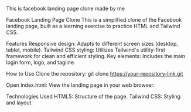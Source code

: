 This is facebook landing page clone made by me 

Facebook Landing Page Clone
This is a simplified clone of the Facebook landing page, built as a learning exercise to practice HTML and Tailwind CSS.

Features
Responsive design: Adapts to different screen sizes (desktop, tablet, mobile).
Tailwind CSS styling: Utilizes Tailwind's utility-first framework for clean and efficient styling.
Key elements: Includes the main login form, logo, and tagline.

How to Use
Clone the repository: git clone https://your-repository-link.git

Open index.html: View the landing page in your web browser.

Technologies Used
HTML5: Structure of the page.
Tailwind CSS: Styling and layout.


